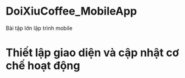 # DoiXiuCoffee_MobileApp
 Bài tập lớn lập trình mobile
# Thiết lập giao diện và cập nhật cơ chế hoạt động
